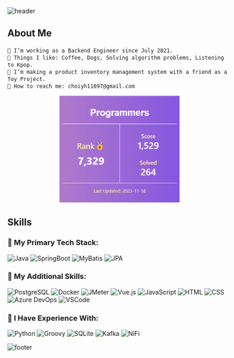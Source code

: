![header](https://capsule-render.vercel.app/api?type=waving&color=8A2BE2&height=300&section=header&text=Zinna%20Choi&fontSize=84&animation=fadeIn&fontAlignY=38&fontColor=FFFFFF&desc=🐶Welcome%20to%20my%20github%20profile🐶&descAlignY=51&descAlign=62)

## About Me

    👔 I’m working as a Backend Engineer since July 2021.
    🩷 Things I like: Coffee, Dogs, Solving algorithm problems, Listening to Kpop.
    👝 I’m making a product inventory management system with a friend as a Toy Project.
    💌 How to reach me: choiyh11097@gmail.com

<div align="center">

<img src="image.png" alt="Image" style="width: 270px; height: 240px;">

</div>

## Skills

### 📍 My Primary Tech Stack:

![Java](https://img.shields.io/badge/JAVA-007396?style=for-the-badge&logo=Java&logoColor=white) ![SpringBoot](https://img.shields.io/badge/SpringBoot-6DB33F?style=for-the-badge&logo=Spring&logoColor=white) ![MyBatis](https://img.shields.io/badge/MyBatis-FC8EAC?style=for-the-badge&logo=MyBatis&logoColor=white) ![JPA](https://img.shields.io/badge/JPA-FF00F7?style=for-the-badge&logo=JPA&logoColor=white)

### 📍 My Additional Skills:

![PostgreSQL](https://img.shields.io/badge/PostgreSQL-316192?style=for-the-badge&logo=postgresql&logoColor=white) ![Docker](https://img.shields.io/badge/Docker-2496ED?style=for-the-badge&logo=Docker&logoColor=white) ![JMeter](https://img.shields.io/badge/JMeter-F88379?style=for-the-badge&logo=JMeter&logoColor=white) ![Vue.js](https://img.shields.io/badge/Vue.js-4FC08D?style=for-the-badge&logo=Vue.js&logoColor=white) ![JavaScript](https://img.shields.io/badge/JavaScript-F7DF1E?style=for-the-badge&logo=javascript&logoColor=black) ![HTML](https://img.shields.io/badge/HTML-239120?style=for-the-badge&logo=html5&logoColor=white) ![CSS](https://img.shields.io/badge/CSS-FFC1CC?&style=for-the-badge&logo=css3&logoColor=black) ![Azure DevOps](https://img.shields.io/badge/Azure_DevOps-0078D7?style=for-the-badge&logo=azure-devops&logoColor=white) ![VSCode](https://img.shields.io/badge/VSCode-007ACC?style=for-the-badge&logo=VisualStudioCode&logoColor=white)

### 📍 I Have Experience With:

![Python](https://img.shields.io/badge/Python-3776AB?style=for-the-badge&logo=python&logoColor=white) ![Groovy](https://img.shields.io/badge/Groovy-FC6C85?style=for-the-badge&logo=groovy&logoColor=white) ![SQLite](https://img.shields.io/badge/SQLite-07405E?style=for-the-badge&logo=sqlite&logoColor=white) ![Kafka](https://img.shields.io/badge/Kafka-FFD1DC?style=for-the-badge&logo=Kafka&logoColor=white) ![NiFi](https://img.shields.io/badge/NiFi-C154C1?style=for-the-badge&logo=Nifi&logoColor=white)

![footer](https://capsule-render.vercel.app/api?type=waving&color=8A2BE2&height=100&section=footer)
